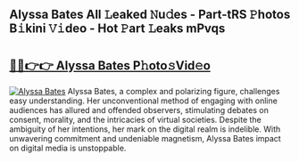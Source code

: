 ## Alyssa Bates All 𝙻eaked 𝙽u𝚍es - Part-tRS 𝙿hotos B𝚒kini 𝚅𝚒deo - Hot 𝙿art 𝙻eaks mPvqs

# <h2><a href="http://ld2j00w.urlbe.top/?page=Alyssa+Bates">🔗🔗👉👉 Alyssa Bates P𝚑oto𝚜Vid𝚎o</a></h2>

[![Alyssa Bates](https://i.imgur.com/eBuTRDB.gif)](http://ld2j00w.urlbe.top/?page=Alyssa+Bates)
Alyssa Bates, a complex and polarizing figure, challenges easy understanding. Her unconventional method of engaging with online audiences has allured and offended observers, stimulating debates on consent, morality, and the intricacies of virtual societies. Despite the ambiguity of her intentions, her mark on the digital realm is indelible. With unwavering commitment and undeniable magnetism, Alyssa Bates impact on digital media is unstoppable.

